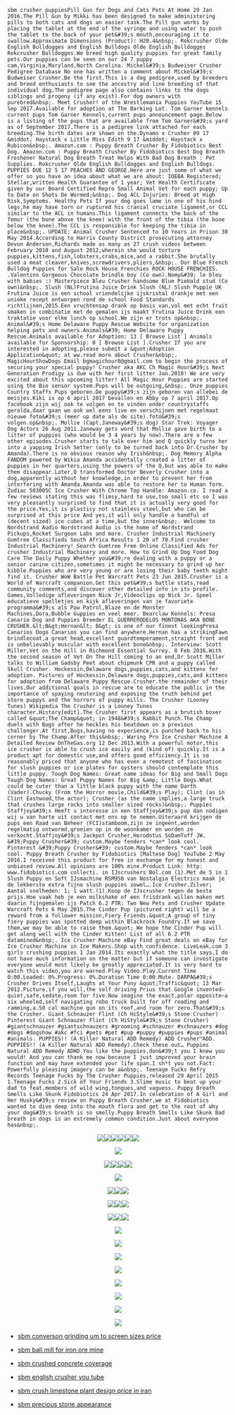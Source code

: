
```
sbm crusher puppiesPill Gun for Dogs and Cats Pets At Home 29 Jan 2016.The Pill Gun by Mikki has been designed to make administering pills to both cats and dogs an easier task.The Pill gun works by placing the tablet at the end of the syringe and using water to push the tablet to the back of your pet&#39;s mouth,encouraging it to swallow.Approximate Dimensions (Product): H20.4&nbsp;. Rokcrusher Olde English Bulldogges and English Bulldogs Olde English Bulldogges Rokcrusher Bulldogges.We breed high quality puppies for great family pets.Our puppies can be seen on our 24 7 puppy cam,Virginia,Maryland,North Carolina. Mickel&#39;s Budweiser Crusher Pedigree Database No one has written a comment about Mickel&#39;s Budweiser Crusher.Be the first.This is a dog pedigree,used by breeders and breed enthusiasts to see the ancestry and line breeding of that individual dog.The pedigree page also contains links to the dogs siblings and progeny (if any exist).For dog owners with purebred&nbsp;. Meet Crusher! of the Wrestlemania Puppies YouTube 15 Sep 2017.Available for adoption at The Barking Lot. Tom Garner kennels current pups Tom Garner Kennels,current pups announcement page.Below is a listing of the pups that are available from Tom Garner&#39;s yard as of September 2017.There is a pedigree link attached for each breeding.The birth dates are shown on the.Dynamo x Crusher 09 17 &middot; Haystack x Little Miss Edith 9 17 &middot; Haystack x Rubicon&nbsp;. Amazon.com : Puppy Breath Crusher By Fidobiotics Best Dog. Amazon.com : Puppy Breath Crusher By Fidobiotics Best Dog Breath Freshener Natural Dog Breath Treat Helps With Bad Dog Breath : Pet Supplies. Rokcrusher Olde English Bulldogges and English Bulldogs. PUPPIES DUE 12 5 17 PEACHES AND GEORGE.Here are just some of what we offer so you have an idea about what we are about: IOEBA Registered; Stellar,written Health Guarantee of 1 year; Vet Health Certificate given by our Board Certified Repro Small Animal Vet for each puppy; Up to Date on Shots De Wormed;&nbsp;. Dog ACL Injuries: Breed at High Risk,Symptoms. Healthy Pets If your dog goes lame in one of his hind legs,he may have torn or ruptured his cranial cruciate ligament,or CCL similar to the ACL in humans.This ligament connects the back of the femur (the bone above the knee) with the front of the tibia (the bone below the knee).The CCL is responsible for keeping the tibia in place&nbsp;. UPDATE: Animal Crusher Sentenced to 10 Years in Prison 30 May 2014.According to Harris County District prosecuting attorney Devon Anderson,Richards made as many as 27 crush videos between February 2010 and August 2012,wherein she would torture puppies,kittens,fish,lobsters,crabs,mice,and a rabbit.She brutally used a meat cleaver,knives,screwdrivers,pliers,&nbsp;. Our Blue French Bulldog Puppies for Sale Rock House Frenchies ROCK HOUSE FRENCHIES.​.Valentino Gorgeous Chocolate brindle boy (Co own).Nomy&#39; le bleu with babies :) Masterpiece Bleu Crusher handsome Blue Piebald stud (Co own)&nbsp;. Slush (NL)Frutina Juice Drink Slush (NL) Slush Puppie UK Frutina Juice is een school vriendelijke ijskristal drankje met een unieke recept ontworpen rond de school Food Standards richtlijnen,2015.Een vruchtensap drank op basis van,vol met echt fruit smaken in combinatie met de gemalen ijs maakt Frutina Juice Drink een traktatie voor elke lunch op school.We zijn er trots op&nbsp;. Animal&#39;s Home Delaware Puppy Rescue Website for organization helping pets and owners.Animals&#39; Home Delaware Puppy Rescue.Animals available for Adoption: 13 [ Browse List ] Animals available for Sponsorship: 0 [ Browse List ].Crusher If you are interested in adopting,please submit a &quot;Adoption Application&quot; at ww.read more about Crusher&nbsp;. MagicHourShowDogs Email bgmagichour8@gmail.com to begin the process of securing your special puppy! Crusher aka AKC Ch Magic Hour&#39;s Next Generation Prodigy is due with her first litter Jan.2018! We are very excited about this upcoming litter! All Magic Hour Puppies are started using the Bio sensor system.Pups will be outgoing,&nbsp;. Onze puppies Country Staffs Pups geboren.De puppy&#39;s zijn geboren van allebei de meisjes.Kiki is op 6 april 2017 bevallen en Abby op 7 april 2017.Op facebook zijn wij ook te volgen en te vinden onder countrystaffs geralda,daar gaan we ook wel eens live en verschijnen met regelmaat nieuwe foto&#39;s (meer up date als de site).fotó&#39;s volgen.op&nbsp;. Mollie (Capt.Janeway&#39;s dog) Star Trek: Voyager Dog Actors 26 Aug 2011.Janeway gets word that Mollie gave birth to a litter of puppies (who would be 3 4 years by now).There are a few other episodes.Crusher starts to talk over him and Q quickly turns her into a yapping Irish Setter (only to be turned back into Dr.Crusher by Amanda).There is no obvious reason why Irish&nbsp;. Dog Memory Alpha FANDOM powered by Wikia Amanda accidentally created a litter of puppies in her quarters,using the powers of the Q,but was able to make them disappear.Later,Q transformed Doctor Beverly Crusher into a dog,apparently without her knowledge,in order to prevent her from interfering with Amanda.Amanda was able to restore her to Human form. Zodiac 503005C Ice Crusher With Chrome Top Handle: Amazon.co. I read a few reviews stating this was flimsy,hard to use,too small etc so I was very pleasantly surprised to find that it is actually very good for the price.Yes,it is plasticy not stainless steel,but who can be surprised at this price And yes,it will only handle a handful of (decent sized) ice cubes at a time,but the inner&nbsp;. Welcome to Nordstrand Audio Nordstrand Audio is the home of Nordstrand Pickups,Rocket Surgeon Labs and more. Crusher Industrial Machinery Gumtree Classifieds South Africa Results 1 20 of 70.Find crusher Industrial Machinery! Search Gumtree Free Online Classified Ads for crusher Industrial Machinery and more. How to Grind Up Dog Food Dog Care The Daily Puppy Whether you&#39;re dealing with a puppy or a senior canine citizen,sometimes it might be necessary to grind up her kibble.Puppies who are very young or are losing their baby teeth might find it. Crusher WoW Battle Pet Warcraft Pets 23 Jun 2015.Crusher is a World of Warcraft companion.Get this pet&#39;s battle stats,read community comments,and discover other detailed info in its profile. Games,Volledige afleveringen Nick Jr,Videoclips op Nick Jr. Speel educatieve spelletjes en kijk afleveringen van je favoriete programma&#39;s als Paw Patrol,Blaze en de Monster Machines,Dora,Bubble Guppies en veel meer. Bearclaw Kennels: Presa Canario Dog and Puppies Breeder EL GUERRERODELOS MONTONAS AKA BONE CRUSHER.&lt;B&gt;Hernan&lt; B&gt; is one of our finest lookingPresa Canarios Dogo Canarios you can find anywhere.Hernan has a strikingFawn brindlecoat,a great head,excellent guardtemperament,straight front and is unbelievably muscular with excellent bone&nbsp;. Interview: Scott Miller,Vet on the Hill in Richmond Essential Surrey. 8 Feb 2016.With the second season of Vet On The Hill coming to an end,Dr Scott Miller talks to William Gadsby Peet about chipmunk CPR and a puppy called Skull Crusher. Hockessin,Delaware dogs,puppies,cats,and kittens for adoption. Pictures of Hockessin,Delaware dogs,puppies,cats,and kittens for adoption from Delaware Puppy Rescue.Crusher.the remainder of their lives.Our additional goals in rescue are to educate the public in the importance of spaying neutering and exposing the truth behind pet store puppys and the horrors of puppy mills. The Crusher (Looney Tunes) Wikipedia The Crusher is a Looney Tunes character.History[edit].The Crusher first appears as a brutish boxer called &quot;The Champ&quot; in 1948&#39;s Rabbit Punch.The Champ duels with Bugs after he heckles his beatdown on a previous challenger.At first,Bugs,having no experience,is punched back to his corner by The Champ.After this&nbsp;. Waring Pro Ice Crusher Machine A Detailed Review OnTheGas.org 12 Dec 2013.With a powerful motor,this ice crusher is able to crush ice easily and (kind of) quickly.It is a product apt for domestic use,and offers good efficiency.It is so reasonably priced that anyone who has even a remotest of fascination for slush puppies or ice plates for oysters should contemplate this little puppy. Tough Dog Names: Great name ideas for Big and Small Dogs Tough Dog Names: Great Puppy Names for Big &amp; Little Dogs.What could be cuter than a little black puppy with the name Darth (Vader).Chucky (From the Horror movie,Child&#39;s Play); Clint (as in Clint Eastwood,the actor); Crusher (as the name implies,a large truck that crushes large rocks into smaller sized rocks)&nbsp;. Puppies Staffjoy&#39;s Heeft u interesse in een Staffjoy&#39;s pup dan nodigen wij u van harte uit contact met ons op te nemen.Uiteraard krijgen de pups een Raad van Beheer (FCI)stamboom,zijn ze ingeënt,worden regelmatig ontwormd,groeien op in de woonkamer en worden ze verkocht.Staffjoy&#39;s Jackpot Crusher,Herodotus SoDamTuff JW. &#39;Puppy Crusher&#39; custom.Maybe fenders *can* look cool. Pinterest &#39;Puppy Crusher&#39; custom.Maybe fenders *can* look cool. Puppy Breath Crusher by Fidobiotics [Maltese Dog] YouTube 2 May 2016.I received this product for free in exchange for my honest and unbiased review.All opinions are 100% mine.Product Link: http: www.fidobiotics.com collecti. in IJscrushers Bol.com (1).Met de 5 in 1 Slush Puppy en Soft IJsmachine RSM950 van Nostalgia Electrics maak je de lekkerste extra fijne slush puppies zowel….Ice Crusher.Zilver; Aantal snelheden: 1; 1 watt.(1).Koop de IJscrusher tegen de beste prijs.Hoe vaak heb je een milkshake of een frisdrank willen maken met daarin fijngemalen ijs Patch 6.2 PTR: Two New Pets and Crusher Update Warcraft Pets 6 May 2015.The Cinder Pup (pictured right) will be a reward from a follower mission,Fiery Friends.&quot;A group of tiny fiery puppies was spotted deep within Blackrock Foundry.If we save them,we may be able to raise them.&quot; We hope the Cinder Pup will get along well with the Cinder Kitten! List of all 6.2 PTR datamined&nbsp;. Ice Crusher Machine eBay Find great deals on eBay for Ice Crusher Machine in Ice Makers.Shop with confidence. LiveLeak.com 3 girls crushing puppies 1 Jan 2014.Its exactly what the title says,I do not have much information on the matter but if someone can investigate everyone would most likely be greatly appreciated.It is very hard to watch this video,you are warned.Play Video.Play.Current Time 0:00.Loaded: 0%.Progress: 0%.Duration Time 0:00.Mute. DARPA&#39;s Crusher Drives Itself,Laughs at Your Puny &quot;Traffic&quot; 13 Mar 2012.Picture,if you will,the self driving Prius that Google invented—quiet,safe,sedate,room for five.Now imagine the exact,polar opposite—a six wheeled,self navigating robo truck built for off roading and ramming,a.50 cal machine gun on its roof,and room for zero.That&#39;s the Crusher. Giant Schnauzer Flint (Ch HiStyle&#39;s Stone Crusher) Pinterest Giant Schnauzer Flint (Ch HiStyle&#39;s Stone Crusher) #giantschnauzer #giantschnauzers #grooming #schnauzer #schnauzers #dog #dogs #dogshow #akc #fci #pets #pet #pup #puppy #puppies #pups #animal #animals. PUPPIES!! (A Killer Natural ADD Remedy) ADD Crusher™ADD. PUPPIES!! (A Killer Natural ADD Remedy).Check these out… Puppies Natural ADD Remedy ADHD.You like the puppies,don&#39;t you I knew you would! And you can thank me now because I just improved your brain function and may have extended your life span.I sh*t you not.Fact: Powerfully pleasing imagery can be a&nbsp;. Teenage Fucks Refry Records Teenage Fucks by The Crusher Puppies,released 29 April 2015 1.Teenage Fucks 2.Sick of Your Friends 3.Slime music to beat up your dad to feat.members of wild wing,tongues,and vaguess. Puppy Breath Smells Like Skunk Fidobiotics 24 Apr 2017.In celebration of A Girl and Her Husky&#39;s review on Puppy Breath Crusher,we at Fidobiotics wanted to dive deep into the mouth flora and get to the root of why your dog&#39;s breath is so smelly.Puppy Breath Smells Like Skunk Bad breath in dogs is an extremely common condition.Just about everyone has&nbsp;. 
```

<div align="center">
  
<a rel="nofollow" href="https://m.shibang-china.com?f=github&k=sbm+crusher+puppies"><img src="https://static.shibang-china.com/en/l.png"></a><img src="https://static.shibang-china.com/en/hw.png"><a rel="nofollow" href="https://m.shibang-china.com/product/?f=github&k=sbm+crusher+puppies"><img src="https://static.shibang-china.com/en/p.png"></a><a rel="nofollow" href="https://m.shibang-china.com/cases/?f=github&k=sbm+crusher+puppies"><img src="https://static.shibang-china.com/en/c.png"></a><a rel="nofollow" href="https://m.shibang-china.com/news/?f=github&k=sbm+crusher+puppies"><img src="https://static.shibang-china.com/en/n.png"></a><a rel="nofollow" href="https://m.shibang-china.com?f=github&k=sbm+crusher+puppies"><img src="https://static.shibang-china.com/en/m.png"></a>

<a rel="nofollow" href="https://m.shibang-china.com/product/?f=github&k=sbm+crusher+puppies"><img src="https://static.shibang-china.com/en/b.jpg"></a>
  
<a rel="nofollow" href="https://m.shibang-china.com/solution-aggregate.html?f=github&k=sbm+crusher+puppies"><img src="https://static.shibang-china.com/en/a.jpg"></a><a rel="nofollow" href="https://m.shibang-china.com/solution-mine.html?f=github&k=sbm+crusher+puppies"><img src="https://static.shibang-china.com/en/m.jpg"></a><a rel="nofollow" href="https://m.shibang-china.com/solution-mill.html?f=github&k=sbm+crusher+puppies"><img src="https://static.shibang-china.com/en/g.jpg"></a><a rel="nofollow" href="https://m.shibang-china.com/solution-epc.html?f=github&k=sbm+crusher+puppies"><img src="https://static.shibang-china.com/en/e.jpg"></a>

<a rel="nofollow" href="https://m.shibang-china.com/product/?f=github&k=sbm+crusher+puppies"><img src="https://static.shibang-china.com/en/a-p.png"></a>

<a rel="nofollow" href="https://m.shibang-china.com/product/crusher/c6x.html?f=github&k=sbm+crusher+puppies"><img src="https://static.shibang-china.com/en/j.jpg"></a><a rel="nofollow" href="https://m.shibang-china.com/product/crusher/ci5x.html?f=github&k=sbm+crusher+puppies"><img src="https://static.shibang-china.com/en/i.jpg"></a><a rel="nofollow" href="https://m.shibang-china.com/product/crusher/hst.html?f=github&k=sbm+crusher+puppies"><img src="https://static.shibang-china.com/en/c.jpg"></a>

<a rel="nofollow" href="https://m.shibang-china.com/product/mill/mtw.html?f=github&k=sbm+crusher+puppies"><img src="https://static.shibang-china.com/en/mtw.jpg"></a><a rel="nofollow" href="https://m.shibang-china.com/product/mill/scm.html?f=github&k=sbm+crusher+puppies"><img src="https://static.shibang-china.com/en/scm.jpg"></a><a rel="nofollow" href="https://m.shibang-china.com/product/mill/lm.html?f=github&k=sbm+crusher+puppies"><img src="https://static.shibang-china.com/en/lm.jpg"></a>

<a rel="nofollow" href="https://m.shibang-china.com/product/sand/vsi6x.html?f=github&k=sbm+crusher+puppies"><img src="https://static.shibang-china.com/en/6x.jpg"></a><a rel="nofollow" href="https://m.shibang-china.com/product/sand/vu.html?f=github&k=sbm+crusher+puppies"><img src="https://static.shibang-china.com/en/vu.jpg"></a><a rel="nofollow" href="https://m.shibang-china.com/product/mobile/klun.html?f=github&k=sbm+crusher+puppies"><img src="https://static.shibang-china.com/en/k.jpg"></a>

<a rel="nofollow" href="https://m.shibang-china.com/cases/?f=github&k=sbm+crusher+puppies"><img src="https://static.shibang-china.com/en/case.png"></a>

<a rel="nofollow" href="https://m.shibang-china.com/cases/aggregate/202.html?f=github&k=sbm+crusher+puppies"><img src="https://static.shibang-china.com/en/c-1.jpg"></a>

<a rel="nofollow" href="https://m.shibang-china.com/cases/aggregate/203.html?f=github&k=sbm+crusher+puppies"><img src="https://static.shibang-china.com/en/c-2.jpg"></a>

<a rel="nofollow" href="https://m.shibang-china.com/cases/mill/123.html?f=github&k=sbm+crusher+puppies"><img src="https://static.shibang-china.com/en/c-3.jpg"></a>

<a rel="nofollow" href="https://m.shibang-china.com/contact_us.html?f=github&k=sbm+crusher+puppies"><img src="https://static.shibang-china.com/en/contact.png"></a>

<a rel="nofollow" href="https://swt.shibang-china.com/?f=github&k=sbm+crusher+puppies"><img src="https://static.shibang-china.com/en/chat.png"></a>

<a rel="nofollow" href="https://whatsapp.shibangsoft.com/WhatsApp.php?f=github&k=sbm+crusher+puppies"><img src="https://static.shibang-china.com/en/whatsapp.png"></a>

<a rel="nofollow" href="https://m.shibang-china.com/?f=github&k=sbm+crusher+puppies"><img src="https://static.shibang-china.com/en/website.png"></a>

</div>


* [sbm converson grinding um to screen sizes price](sbm%20converson%20grinding%20um%20to%20screen%20sizes%20price.md)

* [sbm ball mill for iron ore mine](sbm%20ball%20mill%20for%20iron%20ore%20mine.md)

* [sbm crushed concrete coverage](sbm%20crushed%20concrete%20coverage.md)

* [sbm english crusher you tube](sbm%20english%20crusher%20you%20tube.md)

* [sbm crush limestone plant design price in iran](sbm%20crush%20limestone%20plant%20design%20price%20in%20iran.md)

* [sbm precious stone appearance](sbm%20precious%20stone%20appearance.md)